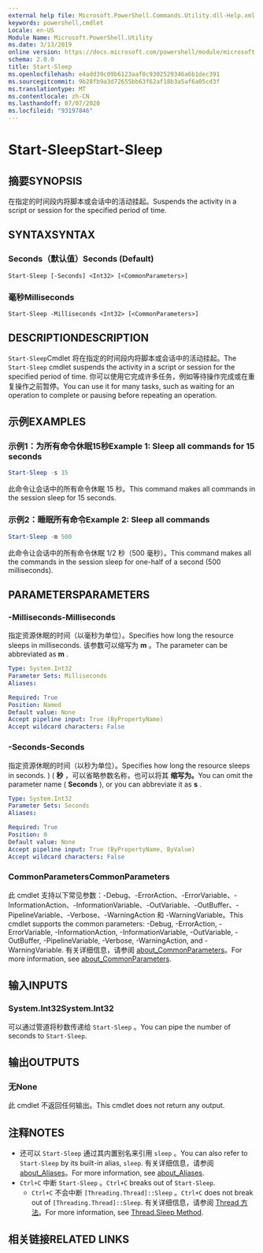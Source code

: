 ```yaml
---
external help file: Microsoft.PowerShell.Commands.Utility.dll-Help.xml
keywords: powershell,cmdlet
Locale: en-US
Module Name: Microsoft.PowerShell.Utility
ms.date: 3/13/2019
online version: https://docs.microsoft.com/powershell/module/microsoft.powershell.utility/start-sleep?view=powershell-5.1&WT.mc_id=ps-gethelp
schema: 2.0.0
title: Start-Sleep
ms.openlocfilehash: e4add39c09b6123aaf8c9302529346a6b1dec391
ms.sourcegitcommit: 9b28fb9a3d72655bb63f62af18b3a5af6a05cd3f
ms.translationtype: MT
ms.contentlocale: zh-CN
ms.lasthandoff: 07/07/2020
ms.locfileid: "93197846"
---
```

# <span data-ttu-id="0c003-103">Start-Sleep</span><span class="sxs-lookup"><span data-stu-id="0c003-103">Start-Sleep</span></span>

## <span data-ttu-id="0c003-104">摘要</span><span class="sxs-lookup"><span data-stu-id="0c003-104">SYNOPSIS</span></span>
<span data-ttu-id="0c003-105">在指定的时间段内将脚本或会话中的活动挂起。</span><span class="sxs-lookup"><span data-stu-id="0c003-105">Suspends the activity in a script or session for the specified period of time.</span></span>

## <span data-ttu-id="0c003-106">SYNTAX</span><span class="sxs-lookup"><span data-stu-id="0c003-106">SYNTAX</span></span>

### <span data-ttu-id="0c003-107">Seconds（默认值）</span><span class="sxs-lookup"><span data-stu-id="0c003-107">Seconds (Default)</span></span>

```
Start-Sleep [-Seconds] <Int32> [<CommonParameters>]
```

### <span data-ttu-id="0c003-108">毫秒</span><span class="sxs-lookup"><span data-stu-id="0c003-108">Milliseconds</span></span>

```
Start-Sleep -Milliseconds <Int32> [<CommonParameters>]
```

## <span data-ttu-id="0c003-109">DESCRIPTION</span><span class="sxs-lookup"><span data-stu-id="0c003-109">DESCRIPTION</span></span>

<span data-ttu-id="0c003-110">`Start-Sleep`Cmdlet 将在指定的时间段内将脚本或会话中的活动挂起。</span><span class="sxs-lookup"><span data-stu-id="0c003-110">The `Start-Sleep` cmdlet suspends the activity in a script or session for the specified period of time.</span></span>
<span data-ttu-id="0c003-111">你可以使用它完成许多任务，例如等待操作完成或在重复操作之前暂停。</span><span class="sxs-lookup"><span data-stu-id="0c003-111">You can use it for many tasks, such as waiting for an operation to complete or pausing before repeating an operation.</span></span>

## <span data-ttu-id="0c003-112">示例</span><span class="sxs-lookup"><span data-stu-id="0c003-112">EXAMPLES</span></span>

### <span data-ttu-id="0c003-113">示例1：为所有命令休眠15秒</span><span class="sxs-lookup"><span data-stu-id="0c003-113">Example 1: Sleep all commands for 15 seconds</span></span>

```powershell
Start-Sleep -s 15
```

<span data-ttu-id="0c003-114">此命令让会话中的所有命令休眠 15 秒。</span><span class="sxs-lookup"><span data-stu-id="0c003-114">This command makes all commands in the session sleep for 15 seconds.</span></span>

### <span data-ttu-id="0c003-115">示例2：睡眠所有命令</span><span class="sxs-lookup"><span data-stu-id="0c003-115">Example 2: Sleep all commands</span></span>

```powershell
Start-Sleep -m 500
```

<span data-ttu-id="0c003-116">此命令让会话中的所有命令休眠 1/2 秒（500 毫秒）。</span><span class="sxs-lookup"><span data-stu-id="0c003-116">This command makes all the commands in the session sleep for one-half of a second (500 milliseconds).</span></span>

## <span data-ttu-id="0c003-117">PARAMETERS</span><span class="sxs-lookup"><span data-stu-id="0c003-117">PARAMETERS</span></span>

### <span data-ttu-id="0c003-118">-Milliseconds</span><span class="sxs-lookup"><span data-stu-id="0c003-118">-Milliseconds</span></span>

<span data-ttu-id="0c003-119">指定资源休眠的时间（以毫秒为单位）。</span><span class="sxs-lookup"><span data-stu-id="0c003-119">Specifies how long the resource sleeps in milliseconds.</span></span>
<span data-ttu-id="0c003-120">该参数可以缩写为 **m** 。</span><span class="sxs-lookup"><span data-stu-id="0c003-120">The parameter can be abbreviated as **m** .</span></span>

```yaml
Type: System.Int32
Parameter Sets: Milliseconds
Aliases:

Required: True
Position: Named
Default value: None
Accept pipeline input: True (ByPropertyName)
Accept wildcard characters: False
```

### <span data-ttu-id="0c003-121">-Seconds</span><span class="sxs-lookup"><span data-stu-id="0c003-121">-Seconds</span></span>

<span data-ttu-id="0c003-122">指定资源休眠的时间（以秒为单位）。</span><span class="sxs-lookup"><span data-stu-id="0c003-122">Specifies how long the resource sleeps in seconds.</span></span>
<span data-ttu-id="0c003-123">)  ( **秒** ，可以省略参数名称，也可以将其 **缩写为。**</span><span class="sxs-lookup"><span data-stu-id="0c003-123">You can omit the parameter name ( **Seconds** ), or you can abbreviate it as **s** .</span></span>

```yaml
Type: System.Int32
Parameter Sets: Seconds
Aliases:

Required: True
Position: 0
Default value: None
Accept pipeline input: True (ByPropertyName, ByValue)
Accept wildcard characters: False
```

### <span data-ttu-id="0c003-124">CommonParameters</span><span class="sxs-lookup"><span data-stu-id="0c003-124">CommonParameters</span></span>

<span data-ttu-id="0c003-125">此 cmdlet 支持以下常见参数：-Debug、-ErrorAction、-ErrorVariable、-InformationAction、-InformationVariable、-OutVariable、-OutBuffer、-PipelineVariable、-Verbose、-WarningAction 和 -WarningVariable。</span><span class="sxs-lookup"><span data-stu-id="0c003-125">This cmdlet supports the common parameters: -Debug, -ErrorAction, -ErrorVariable, -InformationAction, -InformationVariable, -OutVariable, -OutBuffer, -PipelineVariable, -Verbose, -WarningAction, and -WarningVariable.</span></span> <span data-ttu-id="0c003-126">有关详细信息，请参阅 [about_CommonParameters](../Microsoft.PowerShell.Core/About/about_CommonParameters.md)。</span><span class="sxs-lookup"><span data-stu-id="0c003-126">For more information, see [about_CommonParameters](../Microsoft.PowerShell.Core/About/about_CommonParameters.md).</span></span>

## <span data-ttu-id="0c003-127">输入</span><span class="sxs-lookup"><span data-stu-id="0c003-127">INPUTS</span></span>

### <span data-ttu-id="0c003-128">System.Int32</span><span class="sxs-lookup"><span data-stu-id="0c003-128">System.Int32</span></span>

<span data-ttu-id="0c003-129">可以通过管道将秒数传递给 `Start-Sleep` 。</span><span class="sxs-lookup"><span data-stu-id="0c003-129">You can pipe the number of seconds to `Start-Sleep`.</span></span>

## <span data-ttu-id="0c003-130">输出</span><span class="sxs-lookup"><span data-stu-id="0c003-130">OUTPUTS</span></span>

### <span data-ttu-id="0c003-131">无</span><span class="sxs-lookup"><span data-stu-id="0c003-131">None</span></span>

<span data-ttu-id="0c003-132">此 cmdlet 不返回任何输出。</span><span class="sxs-lookup"><span data-stu-id="0c003-132">This cmdlet does not return any output.</span></span>

## <span data-ttu-id="0c003-133">注释</span><span class="sxs-lookup"><span data-stu-id="0c003-133">NOTES</span></span>

- <span data-ttu-id="0c003-134">还可以 `Start-Sleep` 通过其内置别名来引用 `sleep` 。</span><span class="sxs-lookup"><span data-stu-id="0c003-134">You can also refer to `Start-Sleep` by its built-in alias, `sleep`.</span></span> <span data-ttu-id="0c003-135">有关详细信息，请参阅 [about_Aliases](../Microsoft.PowerShell.Core/About/about_Aliases.md)。</span><span class="sxs-lookup"><span data-stu-id="0c003-135">For more information, see [about_Aliases](../Microsoft.PowerShell.Core/About/about_Aliases.md).</span></span>
- <span data-ttu-id="0c003-136">`Ctrl+C` 中断 `Start-Sleep` 。</span><span class="sxs-lookup"><span data-stu-id="0c003-136">`Ctrl+C` breaks out of `Start-Sleep`.</span></span>
  - <span data-ttu-id="0c003-137">`Ctrl+C` 不会中断 `[Threading.Thread]::Sleep` 。</span><span class="sxs-lookup"><span data-stu-id="0c003-137">`Ctrl+C` does not break out of `[Threading.Thread]::Sleep`.</span></span> <span data-ttu-id="0c003-138">有关详细信息，请参阅 [Thread 方法](/dotnet/api/system.threading.thread.sleep)。</span><span class="sxs-lookup"><span data-stu-id="0c003-138">For more information, see [Thread.Sleep Method](/dotnet/api/system.threading.thread.sleep).</span></span>

## <span data-ttu-id="0c003-139">相关链接</span><span class="sxs-lookup"><span data-stu-id="0c003-139">RELATED LINKS</span></span>
